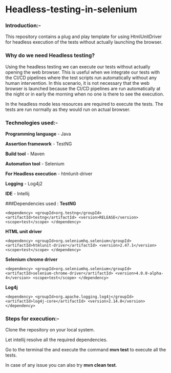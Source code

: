 # Headless-testing-in-selenium

### Introduction:-
This repository contains a plug and play template for using HtmlUnitDriver for headless execution of the
tests without actually launching the browser.

### Why do we need Headless testing?

Using the headless testing we can execute our tests without actually opening the web browser.
This is useful when we integrate our tests with the CI/CD pipelines where the test scripts run automatically without any human intervention.
In this scenario, it is not necessary that the web browser is launched because the CI/CD pipelines are run automatically at the night or in early
the morning when no one is there to see the execution.

In the headless mode less resources are required to execute the tests. The tests are run normally as they would run on actual browser.

### Technologies used:-
**Programming language** - Java

**Assertion framework** - TestNG

**Build tool** - Maven

**Automation tool** - Selenium

**For Headless execution** - htmlunit-driver

**Logging** - Log4j2

**IDE** - Intellij

###Dependencies used : 
**TestNG**

`<dependency>
<groupId>org.testng</groupId>
<artifactId>testng</artifactId>
<version>RELEASE</version>
<scope>test</scope>
</dependency>`

**HTML unit driver**

`<dependency>
<groupId>org.seleniumhq.selenium</groupId>
<artifactId>htmlunit-driver</artifactId>
<version>2.47.1</version>
<scope>test</scope>
</dependency>`

**Selenium chrome driver**

`<dependency>
<groupId>org.seleniumhq.selenium</groupId>
<artifactId>selenium-chrome-driver</artifactId>
<version>4.0.0-alpha-4</version>
<scope>test</scope>
</dependency>`

**Log4j**

`<dependency>
<groupId>org.apache.logging.log4j</groupId>
<artifactId>log4j-core</artifactId>
<version>2.14.0</version>
</dependency>`

### Steps for execution:- 
Clone the repository on your local system.

Let intellij resolve all the required dependencies.

Go to the terminal the and execute the command **mvn test** to execute all the tests.

In case of any issue you can also try **mvn clean test**.


